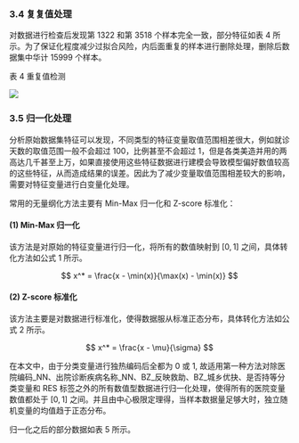 ### 3.4 复复值处理

对数据进行检查后发现第 1322 和第 3518 个样本完全一致，部分特征如表 4 所示。为了保证化程度减少过拟合风险，内后面重复的样本进行删除处理，删除后数据集中华计 15999 个样本。

表 4 重复值检测

![](0_0.png)

### 3.5 归一化处理

分析原始数据集特征可以发现，不同类型的特征变量取值范围相差很大，例如就诊天数的取值范围一般不会超过 100，比例甚至不会超过 1，但是各类美造并用的两高达几千甚至上万，如果直接使用这些特征数据进行建模会导致模型偏好数值较高的这些特征，从而造成结果的误差。因此为了减少变量取值范围相差较大的影响，需要对特征变量进行白变量化处理。

常用的无量纲化方法主要有 Min-Max 归一化和 Z-score 标准化：

#### (1) Min-Max 归一化

该方法是对原始的特征变量进行归一化，将所有的数值映射到 $[0,1]$ 之间，具体转化方法如公式 1 所示。

$$
x^* = \frac{x - \min(x)}{\max(x) - \min(x)}
$$

#### (2) Z-score 标准化

该方法主要是对数据进行标准化，使得数据服从标准正态分布，具体转化方法如公式 2 所示。

$$
x^* = \frac{x - \mu}{\sigma}
$$

在本文中，由于分类变量进行独热编码后全都为 0 或 1, 故适用第一种方法对除医院编码_NN、出院诊断疾病名称_NN、BZ_反映救助、BZ_城乡优抉、是否持等分类变量和 RES 标签之外的所有数值型数据进行归一化处理，使得所有的医院变量数值都处于 $[0,1]$ 之间。并且由中心极限定理得，当样本数据量足够大时，独立随机变量的均值趋于正态分布。

归一化之后的部分数据如表 5 所示。